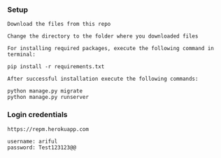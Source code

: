 ### Setup
    Download the files from this repo

    Change the directory to the folder where you downloaded files

    For installing required packages, execute the following command in terminal:

    pip install -r requirements.txt

    After successful installation execute the following commands:

    python manage.py migrate
    python manage.py runserver

### Login credentials

    https://repm.herokuapp.com
    
    username: ariful
    password: Test123123@@


